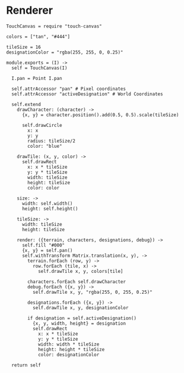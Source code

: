 Renderer
========

    TouchCanvas = require "touch-canvas"

    colors = ["tan", "#444"]

    tileSize = 16
    designationColor = "rgba(255, 255, 0, 0.25)"

    module.exports = (I) ->
      self = TouchCanvas(I)

      I.pan = Point I.pan

      self.attrAccessor "pan" # Pixel coordinates
      self.attrAccessor "activeDesignation" # World Coordinates

      self.extend
        drawCharacter: (character) ->
          {x, y} = character.position().add(0.5, 0.5).scale(tileSize)

          self.drawCircle
            x: x
            y: y
            radius: tileSize/2
            color: "blue"

        drawTile: (x, y, color) ->
          self.drawRect
            x: x * tileSize
            y: y * tileSize
            width: tileSize
            height: tileSize
            color: color

        size: ->
          width: self.width()
          height: self.height()

        tileSize: ->
          width: tileSize
          height: tileSize

        render: ({terrain, characters, designations, debug}) ->
          self.fill "#000"
          {x, y} = self.pan()
          self.withTransform Matrix.translation(x, y), ->
            terrain.forEach (row, y) ->
              row.forEach (tile, x) ->
                self.drawTile x, y, colors[tile]

            characters.forEach self.drawCharacter
            debug.forEach ({x, y}) ->
              self.drawTile x, y, "rgba(255, 0, 255, 0.25)"

            designations.forEach ({x, y}) ->
              self.drawTile x, y, designationColor

            if designation = self.activeDesignation()
              {x, y, width, height} = designation
              self.drawRect
                x: x * tileSize
                y: y * tileSize
                width: width * tileSize
                height: height * tileSize
                color: designationColor

      return self
